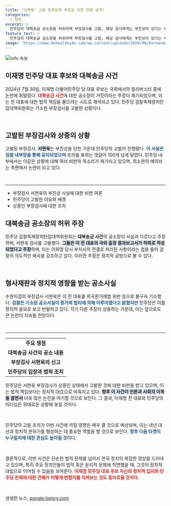 ```yaml
---
title: ‘이재명’ 고발 민주당의 부친상 사건 전말 공개!
categories:
  - 정치
excerpt: >
  민주당이 대북송금 공소장을 허위라며 부장검사를 고발, 해당 검사에게는 부친상이 있다는 사실이 알려져 논란이 일어났다. 이 사건은 정치적 갈등 속에서 검사의 인격 침해 우려를 불러일으키고 있다. 클릭할 수밖에 없는 이슈!
feature_text: >
  민주당이 대북송금 공소장을 허위라며 부장검사를 고발, 해당 검사에게는 부친상이 있다는 사실이 알려져 논란이 일어났다. 이 사건은 정치적 갈등 속에서 검사의 인격 침해 우려를 불러일으키고 있다. 클릭할 수밖에 없는 이슈!
image: 'https://www.behealthy4u.com/wp-content/uploads/2024/06/koreanews.jpg'
---
```


<p><img src="https://www.behealthy4u.com/wp-content/uploads/2024/06/koreanews.jpg" alt="info 속보" /></p>

<h2 data-ke-size="size26">이재명 민주당 대표 후보와 대북송금 사건</h2>

<p data-ke-size="size16">2024년 7월 30일, 이재명 더불어민주당 당 대표 후보는 국회에서의 필리버스터 중에 논란에 휘말렸다. <b><span style="color: #ee2323;">대북송금 사건</span></b>에 대한 공소장이 거짓이라는 주장이 제기되었으며, 이는 전 대표에 대한 법적 책임을 물으려는 시도로 해석되고 있다. 민주당 검찰독재정치탄압대책위원회는 기소한 부장검사를 고발한 상황이다.</p>

<p data-ke-size="size16">&nbsp;</p>

<h2 data-ke-size="size26">고발된 부장검사와 상중의 상황</h2>

<p data-ke-size="size16">고발된 부장검사, <b><span style="background-color: #21538527;">서현욱</span></b>는 부친상을 당한 가운데 민주당의 고발이 진행됐다. <b><span style="color: #1a5490;">이 사실은 검찰 내부망을 통해 공지되었으며</span></b> 조의를 표하는 댓글이 100개 넘게 달렸다. 민주당 내부에서는 이같은 상황에 대해 여러 비판의 목소리가 제기되고 있으며, 최소한의 예의라는 측면에서 논란이 되고 있다.</p>

<p data-ke-size="size16">&nbsp;</p>

<hr />

<ul>
  <li>부장검사 서현욱의 부친상 사실에 대한 비판 여론</li>
  <li>민주당이 고발한 이유와 배경</li>
  <li>상중인 부장검사에 대한 조치</li>
</ul>

<h2 data-ke-size="size26">대북송금 공소장의 허위 주장</h2>

<p data-ke-size="size16">민주당 검찰독재정치탄압대책위원회는 <b><span style="gradient-color: #ee2323;">대북송금 사건</span></b>의 공소장이 사실과 다르다고 주장하며, 서현욱 검사를 고발했다. <b><span style="background-color: #21538527;">그들은 이 전 대표의 국외 출장 결과보고서가 허위로 작성되었다고 주장</span></b>하며, 이는 이화영 당시 부지사의 전결로 처리된 사항이라는 점을 들어 검찰의 의도적인 왜곡을 강조하고 있다. 이러한 주장은 정치적 공방으로 볼 수 있다.</p>

<p data-ke-size="size16">&nbsp;</p>

<h2 data-ke-size="size26">형사재판과 정치적 영향을 받는 공소사실</h2>

<p data-ke-size="size16">수원지검의 부장검사 서현욱은 이 전 대표를 외국환거래법 위반 등으로 불구속 기소했다. <b><span style="color: #1a5490;">검찰은 기소된 공소사실이 증거와 법리에 의해 이루어졌다고 밝혔지만</span></b> 민주당은 이를 정치적 음모로 보고 반발하고 있다. 각기 다른 주장이 상충하는 가운데, 이는 앞으로도 큰 논란이 지속될 전망이다.</p>

<p data-ke-size="size16">&nbsp;</p>

<hr />

<table style="width: 100%;">
  <tr>
    <td style="text-align: center; height: 17px;"><b>주요 쟁점</b></td>
  </tr>
  <tr>
    <td style="text-align: center; height: 17px;"><b>대북송금 사건의 공소 내용</b></td>
  </tr>
  <tr>
    <td style="text-align: center; height: 17px;"><b>부장검사 서현욱의 신고</b></td>
  </tr>
  <tr>
    <td style="text-align: center; height: 17px;"><b>민주당의 입장과 법적 조치</b></td>
  </tr>
</table>

<p data-ke-size="size16">민주당은 서현욱 부장검사가 상중인 상태에서 고발한 것에 대한 비판을 받고 있으며, 이는 법적 책임보다는 정치적 대立으로 비춰지고 있다. <b><span style="background-color: #21538527;">향후 이 사건이 언론과 사회의 이목을 끌면서</span></b> 더욱 많은 논란을 야기할 것으로 보인다. 그 결과, 이재명 전 대표와 민주당의 리더십은 위태로운 상황에 놓일 것이다.</p>

<p data-ke-size="size16">&nbsp;</p>

<p data-ke-size="size16">민주당의 고발 조치가 이번 사건에 끼칠 영향은 매우 클 것으로 예상되며, 이는 내년 대선과 정치적 분위기를 형성하는 데 중요한 역할을 할 것으로 보인다. <b><span style="color: #1a5490;">향후 다음 타겟이 누구일지에 대한 관심도 높아질 것</span></b>이다. </p>

<p data-ke-size="size16">&nbsp;</p>

<p data-ke-size="size16">결론적으로, 이번 사건은 단순한 법적 문제를 넘어서 한국 정치의 복잡한 양상을 드러내고 있으며, 특히 주요 정치인들이 법적 혹은 윤리적 문제에 직면했을 때, 그것이 정치적 대립으로 이어질 수 있음을 보여준다. <b><span style="color: #ee2323;">이재명 민주당 대표 후보 자신의 정치적 입지와 민주당 전체에 대한 견해가 어떻게 변할지를 지켜보는 것도 흥미로울 것이다.</span></b> </p>

<p data-ke-size="size16">&nbsp;</p>
생생한 뉴스, <a href="https://qoogle.tistory.com" rel="dofollow">qoogle.tistory.com</a>



